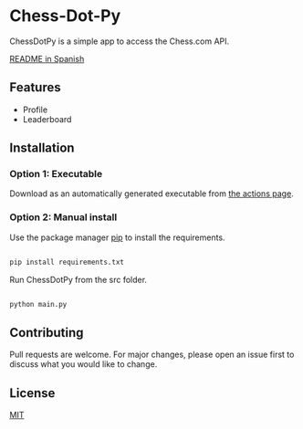 # Chess-Dot-Py

ChessDotPy is a simple app to access the Chess.com API.

[README in Spanish](https://github.com/mgldz/Chess-Dot-Py/blob/main/README.es.md)

## Features

- Profile
- Leaderboard

## Installation

### Option 1: Executable

Download as an automatically generated executable from [the actions page](https://github.com/mgldz/Chess-Dot-Py/actions/workflows/pyinstaller.yml).

### Option 2: Manual install

Use the package manager [pip](https://pip.pypa.io/en/stable/) to install the requirements.

```bash

pip install requirements.txt

```

Run ChessDotPy from the src folder.

```bash

python main.py

```

## Contributing

Pull requests are welcome. For major changes, please open an issue first to discuss what you would like to change.

## License

[MIT](https://choosealicense.com/licenses/mit/)

